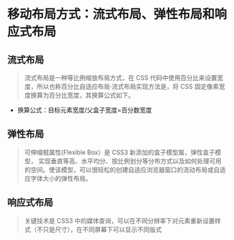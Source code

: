 # 移动布局方式：流式布局、弹性布局和响应式布局

## 流式布局

> 流式布局是一种等比例缩放布局方式，在 CSS 代码中使用百分比来设置宽度，所以也称百分比自适应布局·流式布局实现方法是，将 CSS 固定像素宽度换算为百分比宽度，其换算公式如下。

-   换算公式：目标元素宽度/父盒子宽度=百分数宽度

## 弹性布局

> 可伸缩框属性(Flexible Box）是 CSS3 新添加的盒子模型属，弹性盒子模型， 实现垂直等高、水平均分、按比例划分等分布方式以及如何处理可用的空间。使该模型，可以很轻松的创建自适应浏览器窗口的流动布局或自适应字体大小的弹性布局。

## 响应式布局

> 关键技术是 CSS3 中的媒体查询，可以在不同分辨率下对元素重新设置样式（不只是尺寸），在不同屏幕下可以显示不同版式
